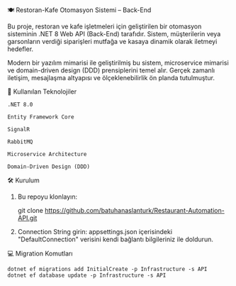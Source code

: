🍽️ Restoran-Kafe Otomasyon Sistemi – Back-End

Bu proje, restoran ve kafe işletmeleri için geliştirilen bir otomasyon sisteminin .NET 8 Web API (Back-End) tarafıdır. Sistem, müşterilerin veya garsonların verdiği siparişleri mutfağa ve kasaya dinamik olarak iletmeyi hedefler.

Modern bir yazılım mimarisi ile geliştirilmiş bu sistem, microservice mimarisi ve domain-driven design (DDD) prensiplerini temel alır. Gerçek zamanlı iletişim, mesajlaşma altyapısı ve ölçeklenebilirlik ön planda tutulmuştur.

🚀 Kullanılan Teknolojiler

    .NET 8.0

    Entity Framework Core

    SignalR

    RabbitMQ

    Microservice Architecture

    Domain-Driven Design (DDD)

🛠️ Kurulum
1. Bu repoyu klonlayın:

    git clone https://github.com/batuhanaslanturk/Restaurant-Automation-API.git

2. Connection String girin:
    appsettings.json içerisindeki "DefaultConnection" verisini kendi bağlantı bilgileriniz ile doldurun.

💻 Migration Komutları

    dotnet ef migrations add InitialCreate -p Infrastructure -s API
    dotnet ef database update -p Infrastructure -s API

